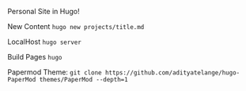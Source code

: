 Personal Site in Hugo!

New Content `hugo new projects/title.md`

LocalHost `hugo server`

Build Pages `hugo`


Papermod Theme: `git clone https://github.com/adityatelange/hugo-PaperMod themes/PaperMod --depth=1`